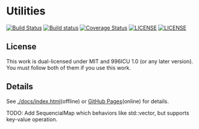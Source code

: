 # Utilities
[![Build Status](https://travis-ci.org/ZgblKylin/Utilities.svg?branch=master)](https://travis-ci.org/ZgblKylin/Utilities)
[![Build status](https://ci.appveyor.com/api/projects/status/4k4cfqrp3o8ywq6d?svg=true)](https://ci.appveyor.com/project/ZgblKylin/Utilities)
[![Coverage Status](https://coveralls.io/repos/github/ZgblKylin/Utilities/badge.svg?branch=master)](https://coveralls.io/github/ZgblKylin/Utilities?branch=master)
[![LICENSE](https://img.shields.io/badge/license-MIT-green.svg)](https://github.com/ZgblKylin/Utilities/blob/master/LICENSE.MIT)
[![LICENSE](https://img.shields.io/badge/license-NPL%20(The%20996%20Prohibited%20License)-blue.svg)](https://github.com/ZgblKylin/Utilities/blob/master/LICENSE.996ICU)

## License
This work is dual-licensed under MIT and 996ICU 1.0 (or any later version).
You must follow both of them if you use this work.

## Details
See [./docs/index.html](./docs/index.html)(offline) or [GitHub Pages](https://zgblkylin.github.io/Utilities/)(online) for details.

TODO: Add SequencialMap which behaviors like std::vector, but supports key-value operation.

